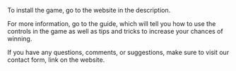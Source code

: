 To install the game, go to the website in the description. 

For more information, go to the guide, which will tell you how to use the controls in the game as well as tips and tricks to increase your chances of winning. 

If you have any questions, comments, or suggestions, make sure to visit our contact form, link on the website. 

